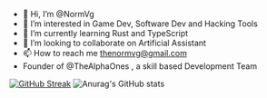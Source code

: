 - 👋 Hi, I’m @NormVg
- 👀 I’m interested in Game Dev, Software Dev and Hacking Tools
- 🌱 I’m currently learning Rust and TypeScript  
- 💞️ I’m looking to collaborate on Artificial Assistant 
- 📫 How to reach me thenormvg@gmail.com
- Founder of @TheAlphaOnes , a skill based Development Team 



[![GitHub Streak](https://streak-stats.demolab.com?user=NormVg&theme=dracula&hide_border=true)](https://git.io/streak-stats)
![Anurag's GitHub stats](https://github-readme-stats.vercel.app/api?username=NormVg&show_icons=true&theme=dracula)
<!---
NormVg/NormVg is a ✨ special ✨ repository because its `README.md` (this file) appears on your GitHub profile.
You can click the Preview link to take a look at your changes.
--->
